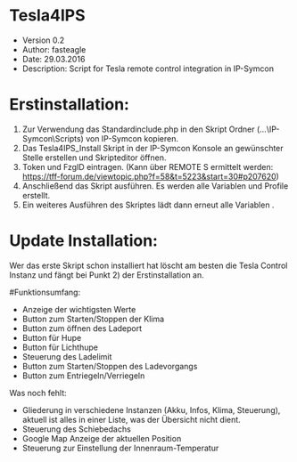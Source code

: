 # Tesla4IPS
- Version 0.2
- Author: fasteagle
- Date: 29.03.2016
- Description: Script for Tesla remote control integration in IP-Symcon 

# Erstinstallation:
1. Zur Verwendung das Standardinclude.php in den Skript Ordner (...\IP-Symcon\Scripts\) von IP-Symcon kopieren.
2. Das Tesla4IPS_Install Skript in der IP-Symcon Konsole an gewünschter Stelle erstellen und Skripteditor öffnen.
3. Token und FzgID eintragen. (Kann über REMOTE S ermittelt werden: https://tff-forum.de/viewtopic.php?f=58&t=5223&start=30#p207620)
4. Anschließend das Skript ausführen. Es werden alle Variablen und Profile erstellt.
5. Ein weiteres Ausführen des Skriptes lädt dann erneut alle Variablen .

# Update Installation:
Wer das erste Skript schon installiert hat löscht am besten die Tesla Control Instanz und fängt bei Punkt 2) der Erstinstallation an.

#Funktionsumfang:
- Anzeige der wichtigsten Werte
- Button zum Starten/Stoppen der Klima
- Button zum öffnen des Ladeport
- Button für Hupe
- Button für Lichthupe
- Steuerung des Ladelimit
- Button zum Starten/Stoppen des Ladevorgangs
- Button zum Entriegeln/Verriegeln

Was noch fehlt:
- Gliederung in verschiedene Instanzen (Akku, Infos, Klima, Steuerung), aktuell ist alles in einer Liste, was der Übersicht nicht dient.
- Steuerung des Schiebedachs
- Google Map Anzeige der aktuellen Position
- Steuerung zur Einstellung der Innenraum-Temperatur
